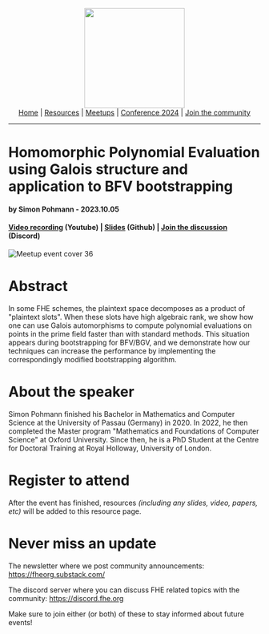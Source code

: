 <!-- Main header navigation -->
<p align="center">
  <img width="200" src="https://user-images.githubusercontent.com/5758427/180978488-db825482-5a58-4c7c-9589-c494a6f0be04.png"><br/>
  <a href="https://fhe-org.github.io">Home</a> | <a href="https://fhe-org.github.io/resources">Resources</a> | <a href="https://fhe-org.github.io/meetups/">Meetups</a> | <a href="https://fhe-org.github.io/conferences/conference-2024/">Conference 2024</a> | <a href="https://fhe-org.github.io/community">Join the community</a>
</p>
<hr/>
<!-- /Main header navigation -->


# Homomorphic Polynomial Evaluation using Galois structure and application to BFV bootstrapping
#### by Simon Pohmann - 2023.10.05 
#### <!-- <a href="https://www.meetup.com/fhe-org/events/296355903/">Register to attend</a> --> <a href="https://www.youtube.com/watch?v=r970zQEj8Nw&list=PLnbmMskCVh1chnSM8Jjy6Nk3IH6fpn7MM&index=1">Video recording</a> (Youtube) | <a href="">[Slides](https://github.com/FHE-org/fhe-org.github.io/files/12846454/presentation-1.pdf)</a> (Github) | <a href="https://discord.fhe.org">Join the discussion</a> (Discord)

![Meetup event cover 36](https://github.com/FHE-org/fhe-org.github.io/assets/37557436/83ff9f09-ba5b-4605-8e41-671dd64de9bf)

# Abstract

In some FHE schemes, the plaintext space decomposes as a product of "plaintext slots". When these slots have high algebraic rank, we show how one can use Galois automorphisms to compute polynomial evaluations on points in the prime field faster than with standard methods. This situation appears during bootstrapping for BFV/BGV, and we demonstrate how our techniques can increase the performance by implementing the correspondingly modified bootstrapping algorithm.

# About the speaker

Simon Pohmann finished his Bachelor in Mathematics and Computer Science at the University of Passau (Germany) in 2020. In 2022, he then completed the Master program "Mathematics and Foundations of Computer Science" at Oxford University. Since then, he is a PhD Student at the Centre for Doctoral Training at Royal Holloway, University of London.

# Register to attend

After the event has finished, resources *(including any slides, video, papers, etc)* will be added to this resource page.

# Never miss an update

The newsletter where we post community announcements: https://fheorg.substack.com/

The discord server where you can discuss FHE related topics with the community: https://discord.fhe.org

Make sure to join either (or both) of these to stay informed about future events!
